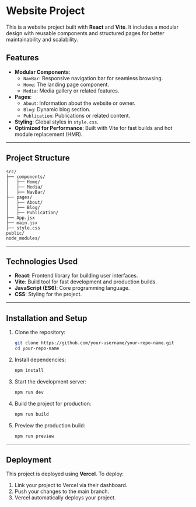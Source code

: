 # Website Project

This is a website project built with **React** and **Vite**. It includes a modular design with reusable components and structured pages for better maintainability and scalability.

## Features

- **Modular Components**:
  - `NavBar`: Responsive navigation bar for seamless browsing.
  - `Home`: The landing page component.
  - `Media`: Media gallery or related features.
- **Pages**:
  - `About`: Information about the website or owner.
  - `Blog`: Dynamic blog section.
  - `Publication`: Publications or related content.
- **Styling**: Global styles in `style.css`.
- **Optimized for Performance**: Built with Vite for fast builds and hot module replacement (HMR).

---

## Project Structure

```plaintext
src/
├── components/
│   ├── Home/
│   ├── Media/
│   ├── NavBar/
├── pages/
│   ├── About/
│   ├── Blog/
│   ├── Publication/
├── App.jsx
├── main.jsx
├── style.css
public/
node_modules/
```

---

## Technologies Used

- **React**: Frontend library for building user interfaces.
- **Vite**: Build tool for fast development and production builds.
- **JavaScript (ES6)**: Core programming language.
- **CSS**: Styling for the project.

---

## Installation and Setup

1. Clone the repository:
   ```bash
   git clone https://github.com/your-username/your-repo-name.git
   cd your-repo-name
   ```

2. Install dependencies:
   ```bash
   npm install
   ```

3. Start the development server:
   ```bash
   npm run dev
   ```

4. Build the project for production:
   ```bash
   npm run build
   ```

5. Preview the production build:
   ```bash
   npm run preview
   ```

---

## Deployment

This project is deployed using **Vercel**. To deploy:
1. Link your project to Vercel via their dashboard.
2. Push your changes to the main branch.
3. Vercel automatically deploys your project.